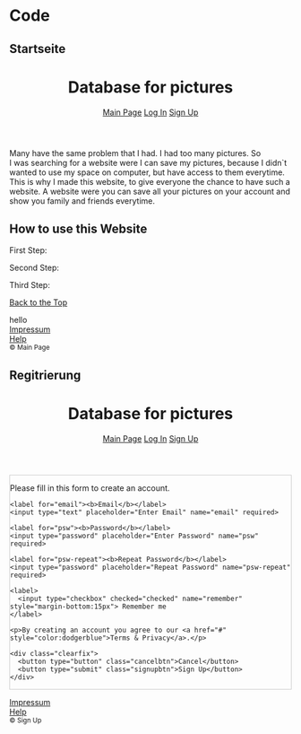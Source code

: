 # Code
## Startseite
<!DOCTYPE>
<html>
<head>
   <meta charset="utf-8">
   <link href="main.css" type="text/css" rel="Stylesheet" >
   <header>
   <h1>Database for pictures</h1>
   <nav class="navigation">
      <a href="Startseite.html">Main Page</a>
      <a href="Log in.html">Log In</a>
      <a href="Sign In.html">Sign Up</a>
   </nav>
  </header>
  <section>
   <p>Many have the same problem that I had. I had too many pictures. So<br> 
   	  I was searching for a website were I can save my pictures, because I didn`t<br> 
   	  wanted to use my space on computer, but have access to them everytime.<br>
      This is why I made this website, to give everyone the chance to have such a<br> 
      website. A website were you can save all your pictures on your account and<br> show you family and friends everytime.  
   </p>
   <h2>How to use this Website</h2>
   <p>First Step:<br>
   </p>
   <p>Second Step:<br> 
   </p>
   <p>Third Step:<br>
   </p>
   <p>
     <a href="#top">Back to the Top</a>
   </p>
   </section>
   <aside>
    	hello
   </aside>
  <footer>
    <nav>
      <a href="Impressum.html">Impressum</a><br>
      <a href="Help.html">Help</a><br>
      <small>&copy; Main Page</small>
    </nav>
   </footer>
 </body>
</html>

## Regitrierung
<!DOCTYPE>
<!DOCTYPE html>
<html>
<head>
   <meta charset="utf-8">
   <link href="Signup.css" type="text/css" rel="Stylesheet" >
   <title></title>
</head>
 <body> 
  <header>
   <h1 class="Name">Database for pictures</h1>
   <nav class="navigation">
      <a href="Startseite.html">Main Page</a>
      <a href="Log in.html">Log In</a>
      <a href="Sign in.html">Sign Up</a>
   </nav>
  </header>
  <section class="solve">
    
  </section>
  <section class="middle">
      <form action="action_page.php" style="border:1px solid #ccc">
  <div class="container">
    <p>Please fill in this form to create an account.</p>

    <label for="email"><b>Email</b></label>
    <input type="text" placeholder="Enter Email" name="email" required>

    <label for="psw"><b>Password</b></label>
    <input type="password" placeholder="Enter Password" name="psw" required>

    <label for="psw-repeat"><b>Repeat Password</b></label>
    <input type="password" placeholder="Repeat Password" name="psw-repeat" required>

    <label>
      <input type="checkbox" checked="checked" name="remember" style="margin-bottom:15px"> Remember me
    </label>

    <p>By creating an account you agree to our <a href="#" style="color:dodgerblue">Terms & Privacy</a>.</p>

    <div class="clearfix">
      <button type="button" class="cancelbtn">Cancel</button>
      <button type="submit" class="signupbtn">Sign Up</button>
    </div>
  </div>
</form>
  </section>
  <section class="sides">
    
  </section>
<footer>
    <nav>
      <a href="Impressum.html">Impressum</a><br>
      <a href="Help.html">Help</a><br>
      <small>&copy; Sign Up</small>
    </nav>
   </footer>
 </body>
</html>
